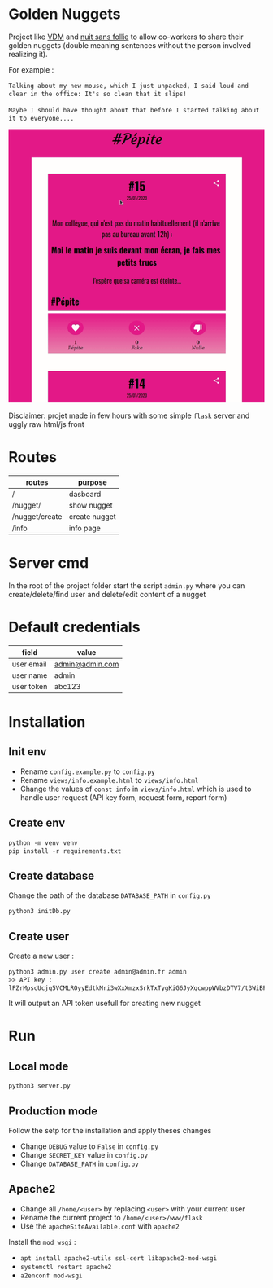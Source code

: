 # Golden Nuggets

Project like [VDM](https://www.viedemerde.fr/) and [nuit sans follie](https://nuitsansfolie.com/) to allow co-workers to share their golden nuggets (double meaning sentences without the person involved realizing it).

For example : 
```
Talking about my new mouse, which I just unpacked, I said loud and clear in the office: It's so clean that it slips!

Maybe I should have thought about that before I started talking about it to everyone....
```

![see gif](assets/demo.gif)

Disclaimer: projet made in few hours with some simple `flask` server and uggly raw html/js front

# Routes

| routes         | purpose          |
|----------------|------------------|
| /              | dasboard         |
| /nugget/<id>   | show nugget <id> |
| /nugget/create | create nugget    |
| /info          | info page        |

# Server cmd

In the root of the project folder start the script `admin.py` where you can create/delete/find user and delete/edit content of a nugget

# Default credentials
  
| field      | value             |
|------------|-------------------|
| user email | admin@admin.com   |
| user name  | admin             |
| user token | abc123            |


# Installation

## Init env

- Rename `config.example.py` to `config.py`
- Rename `views/info.example.html` to `views/info.html`
- Change the values of `const info` in `views/info.html` which is used to handle user request (API key form, request form, report form)

## Create env
```
python -m venv venv
pip install -r requirements.txt
```

## Create database

Change the path of the database `DATABASE_PATH` in `config.py`

```
python3 initDb.py
```

## Create user

Create a new user :

```
python3 admin.py user create admin@admin.fr admin
>> API key :
lPZrMpscUcjq5VCMLROyyEdtkMri3wXxXmzxSrkTxTygKiG6JyXqcwppWVbzDTV7/t3WiBFQDRi02ftwLJ4DpA==
```

It will output an API token usefull for creating new nugget

# Run

## Local mode

```
python3 server.py
```

## Production mode

Follow the setp for the installation and apply theses changes

- Change `DEBUG` value to `False` in `config.py`
- Change `SECRET_KEY` value in `config.py`
- Change `DATABASE_PATH` in `config.py`

## Apache2

- Change all `/home/<user>` by replacing `<user>` with your current user
- Rename the current project to `/home/<user>/www/flask`
- Use the `apacheSiteAvailable.conf` with `apache2`

Install the `mod_wsgi` :
- `apt install apache2-utils ssl-cert libapache2-mod-wsgi`
- `systemctl restart apache2`
- `a2enconf mod-wsgi`

